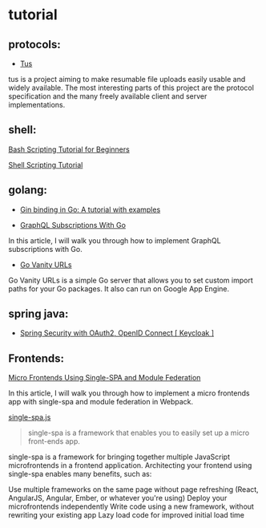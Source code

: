 # tutorial

## protocols:

* [Tus](https://tus.io/)

tus is a project aiming to make resumable file uploads easily usable and widely available. The most interesting parts of this project are the protocol specification and the many freely available client and server implementations.

## shell: 


[Bash Scripting Tutorial for Beginners](https://linuxconfig.org/bash-scripting-tutorial-for-beginners)

[Shell Scripting Tutorial](https://www.shellscript.sh/)

## golang: 

* [Gin binding in Go: A tutorial with examples](https://blog.logrocket.com/gin-binding-in-go-a-tutorial-with-examples/#:~:text=What%20is%20Gin%20binding%3F,etc.%20to%20structs%20and%20maps.)


* [GraphQL Subscriptions With Go](https://betterprogramming.pub/graphql-subscriptions-with-go-6eb25dec5cd1)

In this article, I will walk you through how to implement GraphQL subscriptions with Go.

* [Go Vanity URLs](https://github.com/GoogleCloudPlatform/govanityurls) 

Go Vanity URLs is a simple Go server that allows you
to set custom import paths for your Go packages.
It also can run on Google App Engine.



## spring java:

* [Spring Security with OAuth2, OpenID Connect [ Keycloak ]](https://www.youtube.com/watch?v=ts8uG_BOTuM)


## Frontends:

[Micro Frontends Using Single-SPA and Module Federation](https://betterprogramming.pub/micro-frontends-using-single-spa-and-module-federation-81ec27d03aee)

In this article, I will walk you through how to implement a micro frontends app with single-spa and module federation in Webpack.



[single-spa.js](https://single-spa.js.org/docs/getting-started-overview/)

> single-spa is a framework that enables you to easily set up a micro front-ends app.

single-spa is a framework for bringing together multiple JavaScript microfrontends in a frontend application. Architecting your frontend using single-spa enables many benefits, such as:

Use multiple frameworks on the same page without page refreshing (React, AngularJS, Angular, Ember, or whatever you're using)
Deploy your microfrontends independently
Write code using a new framework, without rewriting your existing app
Lazy load code for improved initial load time
